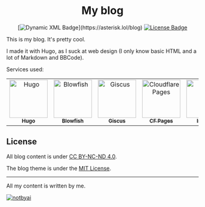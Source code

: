 <div align="center"> 
  <h1>My blog</h1>

[![Dynamic XML Badge](https://img.shields.io/badge/dynamic/xml?url=https%3A%2F%2Fasterisk.lol%2Findex.xml&query=(%2F%2Fitem%2Ftitle%5Bstring(.)%20!%3D%20''%5D)%5B1%5D&style=flat&label=Latest%20Post&color=%238b5cf6&cacheSeconds=3600)](https://asterisk.lol/blog)
[![License Badge](https://img.shields.io/badge/License-CC_BY--NC--ND_4.0-orange?cacheSeconds=3600)](https://github.com/Ast3risk-ops/website/blob/master/LICENSE)

</div>



This is my blog. It's pretty cool.

I made it with Hugo, as I suck at web design (I only know basic HTML and a lot of Markdown and BBCode).

Services used:
<table>
  <tr>
    <td align="center">
        <a href="https://gohugo.io/" target="_blank" rel="noopener noreferrer">
            <img src="https://api.iconify.design/simple-icons:hugo.svg?color=%23fa438c" width="100px;" alt="Hugo"/>
            <br/>
            <sub>
                <b>Hugo</b>
            </sub>
        </a>
        <br/>
    </td>
    <td align="center">
        <a href="https://blowfish.page/" target="_blank" rel="noopener noreferrer">
            <img src="https://blowfish.page/img/blowfish_logo_transparent.png" width="100px;" alt="Blowfish"/>
            <br/>
            <sub>
                <b>Blowfish</b>
            </sub>
        </a>
        <br/>
    </td>
    <td align="center">
        <a href="https://giscus.app" target="_blank" rel="noopener noreferrer">
            <img src="https://avatars.githubusercontent.com/u/81452695?s=64&v=8" width="100px;" alt="Giscus"/>
            <br/>
            <sub>
                <b>Giscus</b>
            </sub>
        </a>
        <br/>
    </td>
    <td align="center">
        <a href="https://pages.cloudflare.com/" target="_blank" rel="noopener noreferrer">
            <img src="https://api.iconify.design/simple-icons:cloudflarepages.svg?color=%23f48120" width="100px;" alt="Cloudflare Pages"/>
            <br/>
            <sub>
                <b>CF Pages</b>
            </sub>
        </a>
        <br/>
    </td>
    <td align="center">
        <a href="https://imgbot.net" target="_blank" rel="noopener noreferrer">
            <img src="https://avatars.githubusercontent.com/ml/497?s=140&v=4" width="100px;" alt="ImgBot"/>
            <br/>
            <sub>
                <b>ImgBot</b>
            </sub>
        </a>
        <br/>
    </td>
    <td align="center">
        <a href="https://jampack.divriots.com" target="_blank" rel="noopener noreferrer">
            <picture>
            <source media="(prefers-color-scheme: dark)" srcset="https://github.com/Ast3risk-ops/website/assets/83875983/f5d4e8a5-08aa-48f1-89da-657b52195521">
            <source media="(prefers-color-scheme: light)" srcset="https://github.com/Ast3risk-ops/website/assets/83875983/743b2447-27d6-4369-9d17-fca991005605">
            <img alt="Jampack" src="">
            </picture>
            <br/>
            <sub>
                <b>Jampack</b>
            </sub>
        </a>
        <br/>
    </td>
  </tr>
</table>

## License

All blog content is under [CC BY-NC-ND 4.0](https://creativecommons.org/licenses/by-nc-nd/4.0/deed.en).

The blog theme is under the [MIT License](https://github.com/nunocoracao/blowfish/blob/main/LICENSE).

------

All my content is written by me.

[![notbyai](https://i.asterisk.lol/u/KF8SeS.png)](https://notbyai.fyi)
